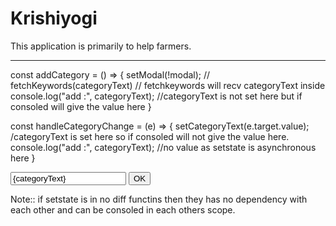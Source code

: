 # Krishiyogi
This application is primarily to help farmers.


********************************
 const addCategory = () => {
        setModal(!modal);
        // fetchKeywords(categoryText) // fetchkeywords will recv categoryText inside
        console.log("add :", categoryText); //categoryText is not set here but if consoled will give the value here
    }
 
 const handleCategoryChange = (e) => {
        setCategoryText(e.target.value); /categoryText is set here so if consoled will not give the value here.
        console.log("add :", categoryText); //no value as setstate is asynchronous here
    }
    
 <Input value={categoryText} onChange={handleCategoryChange} id="category" />
 <Button color="primary" onClick={addCategory}>OK</Button>
 
 Note::
 if setstate is in no diff functins then they has no dependency with each other
 and can be consoled in each others scope.
